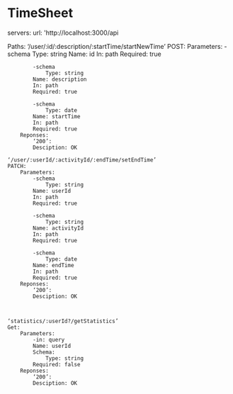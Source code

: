 # TimeSheet

servers:
	url: 'http://localhost:3000/api

Paths:
	‘/user/:id/:description/:startTime/startNewTime’
	POST:
		Parameters:
			-schema
				Type: string
			Name: id
			In: path
			Required: true
			
			-schema
				Type: string
			Name: description
			In: path
			Required: true

			-schema
				Type: date
			Name: startTime
			In: path
			Required: true
		Reponses:
			‘200’:
			Desciption: OK

	‘/user/:userId/:activityId/:endTime/setEndTime’
	PATCH:
		Parameters:
			-schema
				Type: string
			Name: userId
			In: path
			Required: true

			-schema
				Type: string
			Name: activityId
			In: path
			Required: true
			
			-schema
				Type: date
			Name: endTime
			In: path
			Required: true
		Reponses:
			‘200’:
			Desciption: OK



	‘statistics/:userId?/getStatistics’
	Get:
		Parameters:
			-in: query
			Name: userId
			Schema:
				Type: string
			Required: false
		Reponses:
			‘200’:
			Desciption: OK
